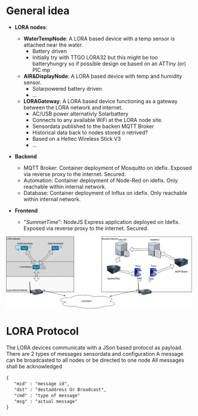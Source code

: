 # General idea

- **LORA nodes**:
  - **WaterTempNode**: A LORA based device with a temp sensor is attached near the water.
    - Battery driven
    - Initially try with TTGO LORA32 but this might be too batteryhungry so if possible design oe based on an ATTiny (or) PIC mp
  - **AIR&DisplayNode**: A LORA based device with temp and humidity sensor.
    - Solarpowered battery driven
    - ...
  - **LORAGateway**: A LORA based device functioning as a gateway between the LORA network and internet. 
    - AC/USB power alternativly Solarbattery
    - Connects to any available WiFi at the LORA node site.
    - Sensordata published to the backen MQTT Broker
    - Historical data back to nodes stored o retrived?
    - Based on a Heltec Wireless Stick V3
    - ...

- **Backend**
  - MQTT Broker: Container deployment of Mosquitto on idefix. Exposed via reverse proxy to the internet. Secured.
  - Automation: Container deployment of Node-Red on idefix. Only reachable within internal network.
  - Database: Container deployment of Influx on idefix. Only reachable within internal network.

- **Frontend**
  - "*SummerTime*": NodeJS Express application deployed on Idefix. Exposed via reverse proxy to the internet. Secured.

![Design scetch](BadTemperature.drawio.png)

# LORA Protocol

The LORA devices communicate with a JSon based protocol as payload.
There are 2 types of messages sensordata and configuration
A message can be broadcasted to all nodes or be directed to one node
All messages shall be acknowledged

```
{
   "mid" : "message id",
   "dst" : "destaddress Or Broadcast",
   "cmd" : "type of message"
   "msg" : "actual message"
}
```